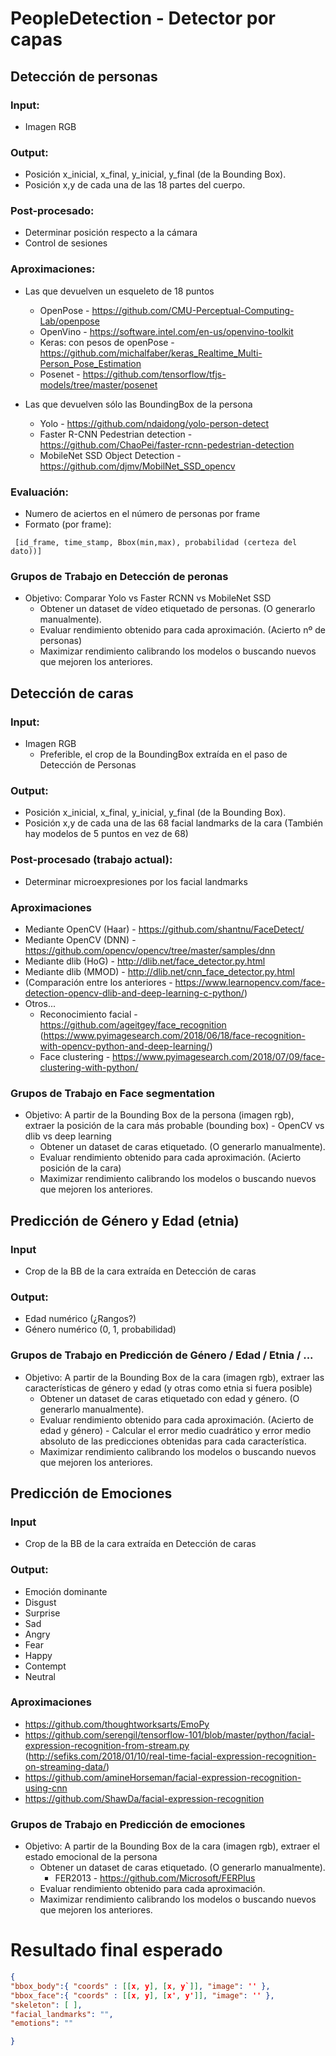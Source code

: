 # PeopleDetection - Detector por capas

## Detección de personas
### Input:
- Imagen RGB

### Output:
- Posición x_inicial, x_final, y_inicial, y_final (de la Bounding Box).
- Posición x,y de cada una de las 18 partes del cuerpo.

### Post-procesado:
- Determinar posición respecto a la cámara
- Control de sesiones

### Aproximaciones:
- Las que devuelven un esqueleto de 18 puntos 
    - OpenPose - https://github.com/CMU-Perceptual-Computing-Lab/openpose
    - OpenVino - https://software.intel.com/en-us/openvino-toolkit
    - Keras: con pesos de openPose - https://github.com/michalfaber/keras_Realtime_Multi-Person_Pose_Estimation
    - Posenet - https://github.com/tensorflow/tfjs-models/tree/master/posenet
    
- Las que devuelven sólo las BoundingBox de la persona
	- Yolo - https://github.com/ndaidong/yolo-person-detect
	- Faster R-CNN Pedestrian detection - https://github.com/ChaoPei/faster-rcnn-pedestrian-detection
	- MobileNet SSD Object Detection - https://github.com/djmv/MobilNet_SSD_opencv


### Evaluación:
- Numero de aciertos en el número de personas por frame
- Formato (por frame):  
```csv
 [id_frame, time_stamp, Bbox(min,max), probabilidad (certeza del dato))]  
```

### Grupos de Trabajo en Detección de peronas
- Objetivo: Comparar Yolo vs Faster RCNN vs MobileNet SSD
	- Obtener un dataset de vídeo etiquetado de personas. (O generarlo manualmente).
	- Evaluar rendimiento obtenido para cada aproximación. (Acierto nº de personas)
	- Maximizar rendimiento calibrando los modelos o buscando nuevos que mejoren los anteriores.

## Detección de caras
### Input:
- Imagen RGB
    - Preferible, el crop de la BoundingBox extraída en el paso de Detección de Personas

### Output:
- Posición x_inicial, x_final, y_inicial, y_final (de la Bounding Box).
- Posición x,y de cada una de las 68 facial landmarks de la cara (También hay modelos de 5 puntos en vez de 68)

### Post-procesado (trabajo actual):
- Determinar microexpresiones por los facial landmarks

### Aproximaciones
- Mediante OpenCV (Haar) - https://github.com/shantnu/FaceDetect/
- Mediante OpenCV (DNN) - https://github.com/opencv/opencv/tree/master/samples/dnn
- Mediante dlib (HoG) - http://dlib.net/face_detector.py.html
- Mediante dlib (MMOD) - http://dlib.net/cnn_face_detector.py.html
- (Comparación entre los anteriores - https://www.learnopencv.com/face-detection-opencv-dlib-and-deep-learning-c-python/)
- Otros... 
	- Reconocimiento facial - https://github.com/ageitgey/face_recognition (https://www.pyimagesearch.com/2018/06/18/face-recognition-with-opencv-python-and-deep-learning/)
	- Face clustering - https://www.pyimagesearch.com/2018/07/09/face-clustering-with-python/

### Grupos de Trabajo en Face segmentation
- Objetivo: A partir de la Bounding Box de la persona (imagen rgb), extraer la posición de la cara más probable (bounding box) - OpenCV vs dlib vs deep learning
	- Obtener un dataset de caras etiquetado. (O generarlo manualmente).
	- Evaluar rendimiento obtenido para cada aproximación. (Acierto posición de la cara)
	- Maximizar rendimiento calibrando los modelos o buscando nuevos que mejoren los anteriores.



## Predicción de Género y Edad (etnia)
### Input
- Crop de la BB de la cara extraída en Detección de caras

### Output:
- Edad numérico (¿Rangos?)
- Género numérico (0, 1, probabilidad)


### Grupos de Trabajo en Predicción de Género / Edad / Etnia / ...
- Objetivo: A partir de la Bounding Box de la cara (imagen rgb), extraer las características de género y edad (y otras como etnia si fuera posible)
	- Obtener un dataset de caras etiquetado con edad y género. (O generarlo manualmente).
	- Evaluar rendimiento obtenido para cada aproximación. (Acierto de edad y género) - Calcular el error medio cuadrático y error medio absoluto de las predicciones obtenidas para cada característica.
	- Maximizar rendimiento calibrando los modelos o buscando nuevos que mejoren los anteriores.


## Predicción de Emociones
### Input
- Crop de la BB de la cara extraída en Detección de caras

### Output:
- Emoción dominante
- Disgust
- Surprise
- Sad
- Angry
- Fear
- Happy
- Contempt
- Neutral

### Aproximaciones
- https://github.com/thoughtworksarts/EmoPy
- https://github.com/serengil/tensorflow-101/blob/master/python/facial-expression-recognition-from-stream.py (http://sefiks.com/2018/01/10/real-time-facial-expression-recognition-on-streaming-data/)
- https://github.com/amineHorseman/facial-expression-recognition-using-cnn
- https://github.com/ShawDa/facial-expression-recognition


### Grupos de Trabajo en Predicción de emociones
- Objetivo: A partir de la Bounding Box de la cara (imagen rgb), extraer el estado emocional de la persona 
	- Obtener un dataset de caras etiquetado. (O generarlo manualmente).
		- FER2013 - https://github.com/Microsoft/FERPlus
	- Evaluar rendimiento obtenido para cada aproximación.
	- Maximizar rendimiento calibrando los modelos o buscando nuevos que mejoren los anteriores.


# Resultado final esperado

```json 
{
"bbox_body":{ "coords" : [[x, y], [x, y`]], "image": '' },
"bbox_face":{ "coords" : [[x, y], [x', y']], "image": '' },
"skeleton": [ ],
"facial_landmarks": "",
"emotions": ""

}
```
